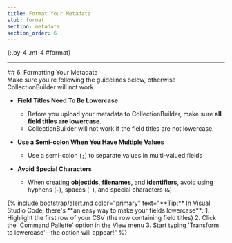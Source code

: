```yaml
---
title: Format Your Metadata
stub: format
section: metadata
section_order: 6
---
```


{:.py-4 .mt-4 #format}
***

<div class="row" markdown="1">
## 6. Formatting Your Metadata

<div class="col-md-8" markdown="1">
Make sure you're following the guidelines below, otherwise CollectionBuilder will not work.

- **Field Titles Need To Be Lowercase**
    - Before you upload your metadata to CollectionBuilder, make sure **all field titles are lowercase**.
    - CollectionBuilder will not work if the field titles are not lowercase. 

- **Use a Semi-colon When You Have Multiple Values**
    - Use a semi-colon (`;`) to separate values in multi-valued fields

- **Avoid Special Characters**
    - When creating **objectids**, **filenames**, and **identifiers**, avoid using hyphens (`-`), spaces (` `), and special characters (`&`)
</div>

<div class="col-md-4" markdown ="1">
{% include bootstrap/alert.md color="primary" text="**Tip:** In Visual Studio Code, there's **an easy way to make your fields lowercase**: 
1. Highlight the first row of your CSV (the row containing field titles) 
2. Click the 'Command Pallette' option in the View menu 
3. Start typing 'Transform to lowercase'--the option will appear!" %}
</div>

</div>
